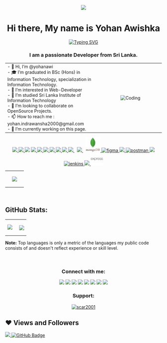 <p align="center" ><img  src = "https://github.com/7oSkaaa/7oSkaaa/blob/main/Images/about_me.gif?raw=true" width = 100px></p>
<h1 align="center">Hi there, My name is Yohan Awishka</h1>

<p align="center">
  <a align="center" href="https://github.com/DenverCoder1/readme-typing-svg"> <a href="https://git.io/typing-svg"><img src="https://readme-typing-svg.demolab.com?font=Fira+Code&weight=500&size=22&pause=1000&width=435&lines=Welcome+to+my+GitHub+profile+%F0%9F%8E%93" alt="Typing SVG" /></a></a>
</p>

<h3 align="center">I am a passionate Developer from Sri Lanka.</h3>

<table align="center">
<tr border="none">
<td width="60%" align="left">
- 👋 Hi, I’m @yohanawi <br/>
- 🎓 I’m graduated in BSc (Hons) in Information Technology, specialization in Information Technology. <br/>
- 👀 I’m interested in Web-Developer <br/>
- 🌱 I’m studied Sri Lanka Institute of Information Technology <br/>
- 💞️ I’m looking to collaborate on OpenSource Projects. <br/>
- 📫 How to reach me : yohan.indrawansha2000@gmail.com <br/>
- 🔭 I’m currently working on this page.  <br/>
</td>
<td width="40%" align="center">
  <img align="center" alt="Coding" width="450" src="https://repository-images.githubusercontent.com/588181932/e36ec678-7984-4cdd-8e4c-a3932772ff8e">
  </td>
</tr>
</table>

<p align="center"> 
    <a href="https://www.java.com" target="_blank"> <img src="https://img.icons8.com/color/48/000000/java-coffee-cup-logo.png"/> </a>
    <a href="https://reactjs.org/" target="_blank"> <img src="https://img.icons8.com/color/48/000000/react-native.png"/> </a>
    <a href="https://laravel.com/" target="_blank"><img src="https://img.icons8.com/?size=50&id=hUvxmdu7Rloj&format=png&color=000000"></a>
    <a href="https://spring.io/projects/spring-boot" target="_blank"> <img src="https://img.icons8.com/color/48/000000/spring-logo.png"/> </a> 
    <a href="https://developer.mozilla.org/en-US/docs/Web/JavaScript" target="_blank"> <img src="https://img.icons8.com/color/48/000000/javascript.png"/> </a> 
    <a href="https://www.w3.org/html/" target="_blank"> <img src="https://img.icons8.com/color/48/000000/html-5.png"/> </a> 
    <a href="https://www.w3schools.com/css/" target="_blank"> <img src="https://img.icons8.com/color/48/000000/css3.png"/> </a> 
    <a href="https://getbootstrap.com" target="_blank"> <img src="https://img.icons8.com/color/48/000000/bootstrap.png"/> </a> 
    <a href="https://www.python.org" target="_blank"> <img src="https://img.icons8.com/color/48/000000/python.png"/> </a> 
    <a style="padding-right:8px;" href="https://nodejs.org" target="_blank"> <img src="https://img.icons8.com/color/48/000000/nodejs.png"/> </a> 
    <a style="padding-right:8px;" href="https://www.mysql.com/" target="_blank"> <img src="https://img.icons8.com/fluent/50/000000/mysql-logo.png"/> </a>
    <a href="https://www.mongodb.com/" target="_blank"> <img src="https://raw.githubusercontent.com/devicons/devicon/master/icons/mongodb/mongodb-original-wordmark.svg" alt="mongodb" width="48" height="48"/> </a> 
    <a href="https://www.figma.com/" target="_blank" rel="noreferrer"> <img src="https://www.vectorlogo.zone/logos/figma/figma-icon.svg" alt="figma" width="40" height="40"/> </a>
    <a href="https://firebase.google.com/" target="_blank"> <img src="https://img.icons8.com/color/48/000000/firebase.png"/> </a> 
    <a href="https://postman.com" target="_blank"> <img src="https://www.vectorlogo.zone/logos/getpostman/getpostman-icon.svg" alt="postman" width="45" height="45"/> </a>   
    <a href="https://git-scm.com/" target="_blank"> <img src="https://img.icons8.com/color/48/000000/git.png"/> </a> 
    <a href="https://www.jenkins.io" target="_blank"> <img src="https://www.vectorlogo.zone/logos/jenkins/jenkins-icon.svg" alt="jenkins" width="48" height="48"/> </a> 
    <a href="https://redux.js.org" target="_blank"> <img src="https://img.icons8.com/color/48/000000/redux.png"/> </a>
    <a href="https://expressjs.com" target="_blank"> <img src="https://raw.githubusercontent.com/devicons/devicon/master/icons/express/express-original-wordmark.svg" alt="express" width="40" height="40"/> </a>
</p>
<table align="center">
<tr border="none">
<td width="50%" align="center">
  <p><img align="center" src="https://github-readme-streak-stats.herokuapp.com/?user=yohanawi&theme=tokyonight&hide_border=false"/></p>
    </td>
</tr>
</table>
</br>

## GitHub Stats:
<table align="center">
<tr border="none">
<td width="50%" align="center">
<p><img align="left" src="https://github-readme-stats.vercel.app/api?username=yohanawi&theme=tokyonight&hide_border=false&include_all_commits=true&count_private=true"/> <br/></td>
<td width="50%" align="center">
<p>&nbsp;<img align="center" src="https://github-readme-stats.vercel.app/api/top-langs/?username=yohanawi&theme=tokyonight&hide_border=false&include_all_commits=true&count_private=true&layout=compact"/></p>
  </td>
</tr>
</table>

  <b>Note:</b> Top languages is only a metric of the languages my public code consists of and doesn't reflect experience or skill level.
<br/>
<br/>
<br/>

<h3 align="center">Connect with me:</h3>
<p align="center">
<a href = "https://www.linkedin.com/in/yohan-indrwansha-16921817a/" target="_blank"><img src="https://img.icons8.com/fluent/48/000000/linkedin.png"/></a>
<a href = "https://twitter.com/yohan_awishka1" target="_blank"><img src="https://img.icons8.com/fluent/48/000000/twitter.png"/></a>
<a href = "https://www.instagram.com/yohanawishka/" target="_blank"><img src="https://img.icons8.com/fluent/48/000000/instagram-new.png"/></a>
<a href = "https://www.facebook.com/yohan.awishka.3/" target="_blank"><img src="https://img.icons8.com/fluent/48/000000/facebook.png"/></a>    
<a href = "https://www.youtube.com/channel/UCJySLVr5-5fPVvaMg9h3BEg" target="_blank"><img src="https://img.icons8.com/fluent/48/000000/youtube.png"/></a>    
<a href = "https://www.behance.net/yohanawishka" target="_blank"><img src="https://img.icons8.com/fluent/48/000000/behance.png"/></a> 
<a href = "https://dribbble.com/yohanawishka" target="_blank"><img src="https://img.icons8.com/fluent/48/000000/dribbble.png"/></a> 
<a href = "https://github.com/yohanawi" target="_blank"><img src="https://img.icons8.com/fluent/48/000000/github.png"/></a>  
</p>

<h3 align="center">Support:</h3>
<p align="center"><a href="https://www.buymeacoffee.com/yohanawi"> <img align="center" src="https://cdn.buymeacoffee.com/buttons/v2/default-yellow.png" height="50" width="210" alt="scar2001" /></a></p>

## ❤ Views and Followers
<a href="https://github.com/Meghna-DAS/github-profile-views-counter"> <img src="https://komarev.com/ghpvc/?username=yohanawi"> </a>
<a href="https://github.com/yohanawi?tab=followers"><img src="https://img.shields.io/github/followers/yohanawi?label=Followers&style=social" alt="GitHub Badge"></a>
<!---
yohanawi/yohanawi is a ✨ special ✨ repository because its `README.md` (this file) appears on your GitHub profile.
You can click the Preview link to take a look at your changes.
--->
